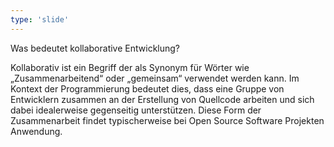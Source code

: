 ```yaml
---
type: 'slide'
---
```

Was bedeutet kollaborative Entwicklung?

Kollaborativ ist ein Begriff der als Synonym für Wörter wie „Zusammenarbeitend“ oder „gemeinsam“ verwendet werden kann. Im Kontext der Programmierung bedeutet dies, dass eine Gruppe von Entwicklern zusammen an der Erstellung von Quellcode arbeiten und sich dabei idealerweise gegenseitig unterstützen. Diese Form der Zusammenarbeit findet typischerweise bei Open Source Software Projekten Anwendung.